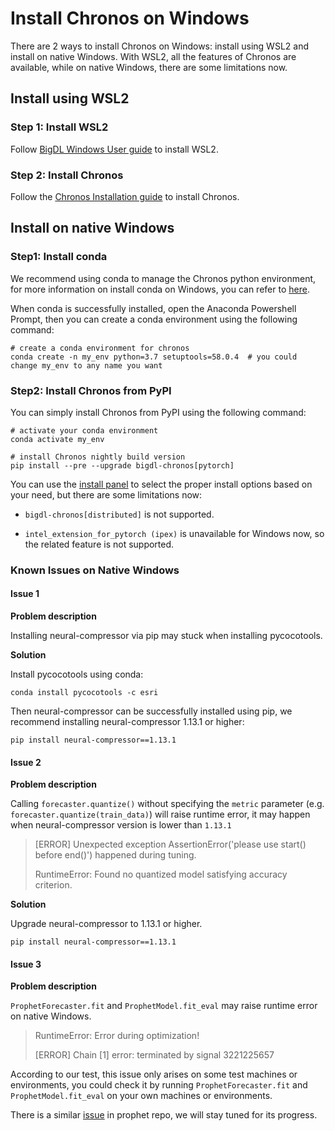 # Install Chronos on Windows

There are 2 ways to install Chronos on Windows: install using WSL2 and install on native Windows. With WSL2, all the features of Chronos are available, while on native Windows, there are some limitations now.

## Install using WSL2
### Step 1: Install WSL2

Follow [BigDL Windows User guide](../../UserGuide/win.md) to install WSL2.


### Step 2: Install Chronos

Follow the [Chronos Installation guide](../Overview/chronos.md#install) to install Chronos.

## Install on native Windows

### Step1: Install conda

We recommend using conda to manage the Chronos python environment, for more information on install conda on Windows, you can refer to [here](https://docs.conda.io/en/latest/miniconda.html#).

When conda is successfully installed, open the Anaconda Powershell Prompt, then you can create a conda environment using the following command:

```
# create a conda environment for chronos
conda create -n my_env python=3.7 setuptools=58.0.4  # you could change my_env to any name you want
```

### Step2: Install Chronos from PyPI
You can simply install Chronos from PyPI using the following command:

```
# activate your conda environment
conda activate my_env

# install Chronos nightly build version
pip install --pre --upgrade bigdl-chronos[pytorch]
```

You can use the [install panel](https://bigdl.readthedocs.io/en/latest/doc/Chronos/Overview/install.html#install-using-conda) to select the proper install options based on your need, but there are some limitations now:

- `bigdl-chronos[distributed]` is not supported.

- `intel_extension_for_pytorch (ipex)` is unavailable for Windows now, so the related feature is not supported.

### Known Issues on Native Windows

#### Issue 1

**Problem description**

Installing neural-compressor via pip may stuck when installing pycocotools.

**Solution**

Install pycocotools using conda:

`conda install pycocotools -c esri`

Then neural-compressor can be successfully installed using pip, we recommend installing neural-compressor 1.13.1 or higher:

`pip install neural-compressor==1.13.1`

#### Issue 2

**Problem description**

Calling `forecaster.quantize()` without specifying the `metric` parameter (e.g. `forecaster.quantize(train_data)`) will raise runtime error, it may happen when neural-compressor version is lower than `1.13.1`

> [ERROR] Unexpected exception AssertionError('please use start() before end()') happened during tuning.
>
> RuntimeError: Found no quantized model satisfying accuracy criterion.

**Solution**

Upgrade neural-compressor to 1.13.1 or higher.

`pip install neural-compressor==1.13.1`

#### Issue 3

**Problem description**

`ProphetForecaster.fit` and `ProphetModel.fit_eval` may raise runtime error on native Windows.

> RuntimeError: Error during optimization!
>
> [ERROR] Chain [1] error: terminated by signal 3221225657

According to our test, this issue only arises on some test machines or environments, you could check it by running `ProphetForecaster.fit` and `ProphetModel.fit_eval` on your own machines or environments.

There is a similar [issue](https://github.com/facebook/prophet/issues/2227) in prophet repo, we will stay tuned for its progress.